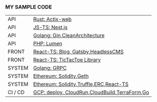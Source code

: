 ### MY SAMPLE CODE

|         |                                                                                                                |
| ------- | -------------------------------------------------------------------------------------------------------------- |
| API     | [Rust: Actix-web](https://github.com/bokotomo/rust-api-sample)                                                 |
| API     | [JS-TS: Nest.js](https://github.com/bokotomo/nest-sample)                                                      |
| API     | [Golang: Gin,CleanArchitecture](https://github.com/bokotomo/gin-sample)                                        |
| API     | [PHP: Lumen](https://github.com/bokotomo/lumen-sample)                                                         |
| FRONT   | [React-TS: Blog, Gatsby,HeadlessCMS](https://github.com/TocoBird/blog/tree/main/front)                         |
| FRONT   | [React-TS: TicTacToe Library](https://github.com/bokotomo/tic-tac-toe-react)                                   |
| SYSTEM  | [Golang: GRPC](https://github.com/bokotomo/go-grpc-sample)                                                     |
| SYSTEM  | [Ethereum: Solidity,Geth](https://github.com/bokotomo/solidity-geth-sample)                                    |
| SYSTEM  | [Ethereum: Solidity,Truffle,ERC,React-TS](https://github.com/bokotomo/solidity-truffle-sample)                 |
| CI / CD | [GCP: deploy, CloudRun,CloudBuild,TerraForm,Go](https://github.com/bokotomo/cloudrun-cloudbuild-go-api-sample) |
